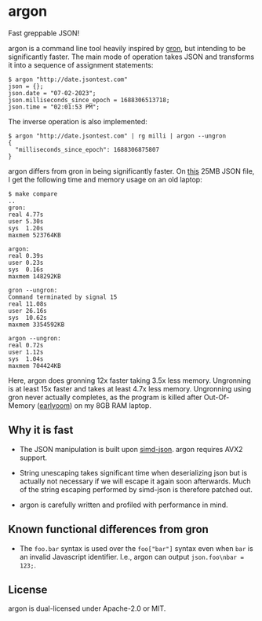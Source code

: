 # argon

Fast greppable JSON!

argon is a command line tool heavily inspired by
[gron](https://github.com/tomnomnom/gron), but intending to be significantly
faster. The main mode of operation takes JSON and transforms it into a sequence
of assignment statements:
```
$ argon "http://date.jsontest.com"
json = {};
json.date = "07-02-2023";
json.milliseconds_since_epoch = 1688306513718;
json.time = "02:01:53 PM";
```

The inverse operation is also implemented:
```
$ argon "http://date.jsontest.com" | rg milli | argon --ungron
{
  "milliseconds_since_epoch": 1688306875807
}
```

argon differs from gron in being significantly faster. On
[this](https://github.com/json-iterator/test-data/blob/master/large-file.json)
25MB JSON file, I get the following time and memory usage on an old laptop:
```
$ make compare
..
gron:
real 4.77s
user 5.30s
sys  1.20s
maxmem 523764KB

argon:
real 0.39s
user 0.23s
sys  0.16s
maxmem 148292KB

gron --ungron:
Command terminated by signal 15
real 11.08s
user 26.16s
sys  10.62s
maxmem 3354592KB

argon --ungron:
real 0.72s
user 1.12s
sys  1.04s
maxmem 704424KB
```

Here, argon does gronning 12x faster taking 3.5x less memory. Ungronning is at
least 15x faster and takes at least 4.7x less memory. Ungronning using gron
never actually completes, as the program is killed after Out-Of-Memory
([earlyoom](https://github.com/rfjakob/earlyoom)) on my 8GB RAM laptop.

## Why it is fast

* The JSON manipulation is built upon
    [simd-json](https://github.com/simd-lite/simd-json). argon requires AVX2
    support.

* String unescaping takes significant time when deserializing json but is
    actually not necessary if we will escape it again soon afterwards. Much of
    the string escaping performed by simd-json is therefore patched out.

* argon is carefully written and profiled with performance in mind.

## Known functional differences from gron

* The `foo.bar` syntax is used over the `foo["bar"]` syntax even when `bar` is
    an invalid Javascript identifier. I.e., argon can output
    `json.foo\nbar = 123;`.

## License

argon is dual-licensed under Apache-2.0 or MIT.
